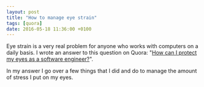 ```yaml
---
layout: post
title: "How to manage eye strain"
tags: [quora]
date: 2016-05-18 11:36:00 +0100
---
```


Eye strain is a very real problem for anyone who works with computers on a daily basis. I wrote an answer to this question on Quora: "[How can I protect my eyes as a software engineer?](https://www.quora.com/How-can-I-protect-my-eyes-as-a-software-engineer)".

In my answer I go over a few things that I did and do to manage the amount of stress I put on my eyes.
